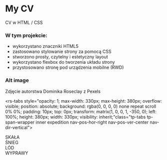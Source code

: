 # My CV

CV w HTML / CSS

### W tym projekcie:
- wykorzystano znaczniki HTML5
- zastosowano stylowanie strony za pomocą CSS
- stworzono prosty, czytelny i estetyczny layout
- wykorzystano flexbox do tworzenia układu strony
- przystosowano stronę pod urządzenia mobilne (RWD)

### Alt image

Zdjęcie autorstwa Dominika Roseclay z Pexels


<rs-tabs style="opacity: 1; max-width: 330px; max-height: 380px; overflow: visible; position: absolute; background: rgba(0, 0, 0, 0) none repeat scroll 0% 0%; padding: 10px; top: 0px; transform: matrix(1, 0, 0, 1, -350, 0); left: 100%; height: 380px; width: 330px; visibility: inherit;"class="tp-tabs tp-span-wrapper inner expedition nav-pos-hor-right nav-pos-ver-center nav-dir-vertical">
<rs-navmask class="tp-tab-mask" style="max-width: 1680px; max-height: 380px; overflow: hidden; position: relative; top: 50%; transform: matrix(1, 0, 0, 1, 0, -190); height: 430px; width: 330px;">
<rs-tabs-wrap class="tp-tabs-inner-wrapper" style="position: relative; height: 430px; width: 330px; top: 0px;">
<rs-tab data-liindex="0" data-key="rs-8" class="tp-tab" style="width: 330px; height: 100px; top: 0px; left: 0px;">
<div class="tp-tab-content">  <span class="tp-tab-date"></span>  
<span class="tp-tab-title">SKAŁA</span></div><div class="tp-tab-image" style="background-image: url(&quot;//kilimanjaro.com.pl/wp-content/uploads/2019/04/IMG-20190410-WA0021-01-1-e1556201285249-200x200.jpeg&quot;);">
</div><rs-tab></rs-tab></rs-tab><rs-tab data-liindex="1" data-key="rs-12" class="tp-tab selected" style="width: 330px; height: 100px; top: 110px; left: 0px;">
<div class="tp-tab-content">  
<span class="tp-tab-date"></span>  
<span class="tp-tab-title">ŚNIEG </span></div>
<div class="tp-tab-image" style="background-image: url(&quot;//kilimanjaro.com.pl/wp-content/uploads/2018/06/snieg-200x200.jpg&quot;);"></div>
<rs-tab></rs-tab>
</rs-tab><rs-tab data-liindex="2" data-key="rs-9" class="tp-tab" style="width: 330px; height: 100px; top: 220px; left: 0px;"><div class="tp-tab-content">  
<span class="tp-tab-date"></span>  
<span class="tp-tab-title">LÓD</span></div>
<div class="tp-tab-image" style="background-image: url(&quot;//kilimanjaro.com.pl/wp-content/uploads/2019/04/28217442_10208384901818981_1008439579_o-200x200.jpg&quot;);"></div>
<rs-tab></rs-tab>
</rs-tab><rs-tab data-liindex="3" data-key="rs-11" class="tp-tab" style="width: 330px; height: 100px; top: 330px; left: 0px;">
<div class="tp-tab-content">  
<span class="tp-tab-date"></span>  
<span class="tp-tab-title">WYPRAWY</span>
</div><div class="tp-tab-image" style="background-image: url(&quot;//kilimanjaro.com.pl/wp-content/uploads/2019/04/20190410_154058-02-1-200x200.jpeg&quot;);">
</div>
<rs-tab></rs-tab>
</rs-tab>
</rs-tabs-wrap>
</rs-navmask>
</rs-tabs>